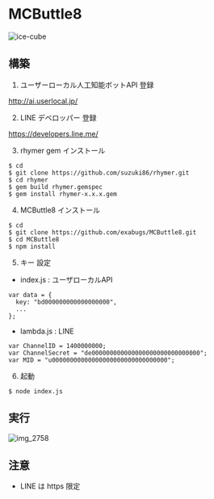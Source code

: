 # MCButtle8

![ice-cube](https://cloud.githubusercontent.com/assets/1234874/16717116/4757542a-474a-11e6-9934-d8d4df65e665.jpg)

## 構築

 1. ユーザーローカル人工知能ボットAPI 登録

  http://ai.userlocal.jp/

 2. LINE デベロッパー 登録

  https://developers.line.me/

 3. rhymer gem インストール

   ```
$ cd
$ git clone https://github.com/suzuki86/rhymer.git
$ cd rhymer
$ gem build rhymer.gemspec
$ gem install rhymer-x.x.x.gem
```

 4. MCButtle8 インストール

   ```
$ cd
$ git clone https://github.com/exabugs/MCButtle8.git
$ cd MCButtle8
$ npm install
```

 5. キー 設定
   - index.js : ユーザローカルAPI

  ```
  var data = {
    key: "bd000000000000000000",
    ...
  };
  ```
   - lambda.js : LINE

  ```
  var ChannelID = 1400000000;
  var ChannelSecret = "de000000000000000000000000000000";
  var MID = "u00000000000000000000000000000000";
  ```

 6. 起動

   ```
   $ node index.js
   ```
   
## 実行
![img_2758](https://cloud.githubusercontent.com/assets/1234874/16717310/c53d5480-474e-11e6-8e20-a968e12b0a87.PNG)

## 注意
  - LINE は https 限定





